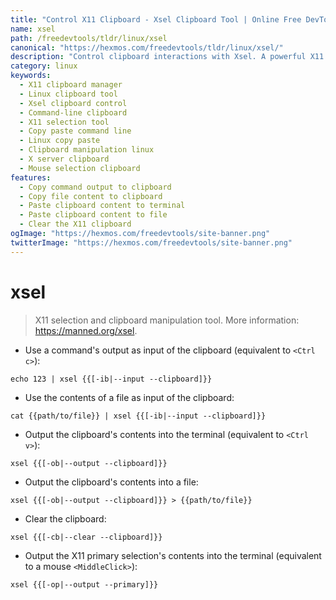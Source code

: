 ```yaml
---
title: "Control X11 Clipboard - Xsel Clipboard Tool | Online Free DevTools by Hexmos"
name: xsel
path: /freedevtools/tldr/linux/xsel
canonical: "https://hexmos.com/freedevtools/tldr/linux/xsel/"
description: "Control clipboard interactions with Xsel. A powerful X11 selection and clipboard manipulation tool for Linux systems. Free online tool, no registration required."
category: linux
keywords:
  - X11 clipboard manager
  - Linux clipboard tool
  - Xsel clipboard control
  - Command-line clipboard
  - X11 selection tool
  - Copy paste command line
  - Linux copy paste
  - Clipboard manipulation linux
  - X server clipboard
  - Mouse selection clipboard
features:
  - Copy command output to clipboard
  - Copy file content to clipboard
  - Paste clipboard content to terminal
  - Paste clipboard content to file
  - Clear the X11 clipboard
ogImage: "https://hexmos.com/freedevtools/site-banner.png"
twitterImage: "https://hexmos.com/freedevtools/site-banner.png"
---
```


# xsel

> X11 selection and clipboard manipulation tool.
> More information: <https://manned.org/xsel>.

- Use a command's output as input of the clipboard (equivalent to `<Ctrl c>`):

`echo 123 | xsel {{[-ib|--input --clipboard]}}`

- Use the contents of a file as input of the clipboard:

`cat {{path/to/file}} | xsel {{[-ib|--input --clipboard]}}`

- Output the clipboard's contents into the terminal (equivalent to `<Ctrl v>`):

`xsel {{[-ob|--output --clipboard]}}`

- Output the clipboard's contents into a file:

`xsel {{[-ob|--output --clipboard]}} > {{path/to/file}}`

- Clear the clipboard:

`xsel {{[-cb|--clear --clipboard]}}`

- Output the X11 primary selection's contents into the terminal (equivalent to a mouse `<MiddleClick>`):

`xsel {{[-op|--output --primary]}}`
